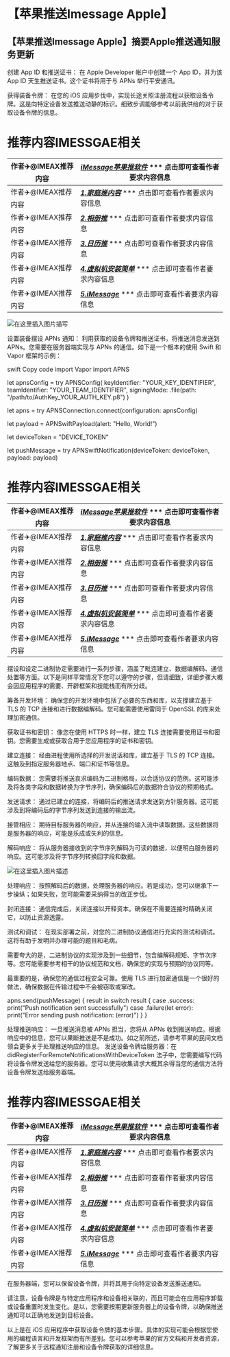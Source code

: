 # 【苹果推送Imessage Apple】

## 【苹果推送Imessage Apple】摘要Apple推送通知服务更新

创建 App ID 和推送证书： 在 Apple Developer 帐户中创建一个 App ID，并为该 App ID 天生推送证书。这个证书将用于与 APNs 举行平安通讯。

获得装备令牌： 在您的 iOS 应用步伐中，实现长途关照注册流程以获取设备令牌。这是向特定设备发送推送动静的标识。细致步调能够参考以前我供给的对于获取设备令牌的信息。
# 推荐内容IMESSGAE相关

作者✈️@IMEAX推荐内容     |[***iMessage苹果推软件***](https://t.me/IMEAX) *** 点击即可查看作者要求内容信息
-------- | -----
作者✈️@IMEAX推荐内容     |[***1.家庭推内容***](https://t.me/IMEAX) *** 点击即可查看作者要求内容信息
作者✈️@IMEAX推荐内容     |[***2.相册推***](https://t.me/IMEAX) *** 点击即可查看作者要求内容信息
作者✈️@IMEAX推荐内容     |[***3.日历推***](https://t.me/IMEAX) *** 点击即可查看作者要求内容信息
作者✈️@IMEAX推荐内容     |[***4.虚拟机安装简单***](https://t.me/IMEAX) *** 点击即可查看作者要求内容信息
作者✈️@IMEAX推荐内容     |[***5.iMessage***](https://t.me/IMEAX) *** 点击即可查看作者要求内容信息

![在这里插入图片描写](https://img-blog.csdnimg.cn/8dc1a5b5d9a04cb19cbec011992ba310.png)

设置装备摆设 APNs 通知： 利用获取的设备令牌和推送证书，将推送消息发送到 APNs。您需要在服务器端实现与 APNs 的通信。如下是一个根本的使用 Swift 和 Vapor 框架的示例：

swift
Copy code
import Vapor
import APNS

let apnsConfig = try APNSConfig(
    keyIdentifier: "YOUR_KEY_IDENTIFIER",
    teamIdentifier: "YOUR_TEAM_IDENTIFIER",
    signingMode: .file(path: "/path/to/AuthKey_YOUR_AUTH_KEY.p8")
)

let apns = try APNSConnection.connect(configuration: apnsConfig)

let payload = APNSwiftPayload(alert: "Hello, World!")

let deviceToken = "DEVICE_TOKEN"

let pushMessage = try APNSwiftNotification(deviceToken: deviceToken, payload: payload)

# 推荐内容IMESSGAE相关

作者✈️@IMEAX推荐内容     |[***iMessage苹果推软件***](https://t.me/IMEAX) *** 点击即可查看作者要求内容信息
-------- | -----
作者✈️@IMEAX推荐内容     |[***1.家庭推内容***](https://t.me/IMEAX) *** 点击即可查看作者要求内容信息
作者✈️@IMEAX推荐内容     |[***2.相册推***](https://t.me/IMEAX) *** 点击即可查看作者要求内容信息
作者✈️@IMEAX推荐内容     |[***3.日历推***](https://t.me/IMEAX) *** 点击即可查看作者要求内容信息
作者✈️@IMEAX推荐内容     |[***4.虚拟机安装简单***](https://t.me/IMEAX) *** 点击即可查看作者要求内容信息
作者✈️@IMEAX推荐内容     |[***5.iMessage***](https://t.me/IMEAX) *** 点击即可查看作者要求内容信息

摆设和设定二进制协定需要进行一系列步骤，涵盖了毗连建立、数据编解码、通信处置等方面。以下是同样平常情况下您可以遵守的步骤，但请细致，详细步骤大概会因应用程序的需要、开辟框架和技能栈而有所分歧。

筹备开发环境： 确保您的开发环境中包括了必要的东西和库，以支撑建立基于 TLS 的 TCP 连接和进行数据编解码。您可能需要使用雷同于 OpenSSL 的库来处理加密通信。

获取证书和密钥： 像您在使用 HTTPS 时一样，建立 TLS 连接需要使用证书和密钥。您需要生成或获取合用于您应用程序的证书和密钥。

建立连接： 经由进程使用所选择的开发说话和库，建立基于 TLS 的 TCP 连接。这触及到指定服务器地点、端口和证书等信息。

编码数据： 您需要将推送哀求编码为二进制格局，以合适协议的范例。这可能涉及将各类字段和数据转换为字节序列，确保编码后的数据符合协议的预期格式。

发送请求： 通过已建立的连接，将编码后的推送请求发送到方针服务器。这可能涉及到将编码后的字节序列发送到连接的输出流。

接管相应： 期待目标服务器的响应，并从连接的输入流中读取数据。这些数据将是服务器的响应，可能是乐成或失利的信息。

解码响应： 将从服务器接收到的字节序列解码为可读的数据，以便明白服务器的响应。这可能涉及将字节序列转换回字段和数据。


![在这里插入图片描述](https://img-blog.csdnimg.cn/f5fe546f29c446eb9c6b5ef26de29506.png)

处理响应： 按照解码后的数据，处理服务器的响应。若是成功，您可以继承下一步操纵；如果失败，您可能需要采纳得当的改正步伐。

封闭连接： 通信完成后，关闭连接以开释资本。确保在不需要连接时精确关闭它，以防止资源透露。

测试和调试： 在现实部署之前，对您的二进制协议通信进行充实的测试和调试。这将有助于发明并办理可能的题目和毛病。

需要夸大的是，二进制协议的实现涉及到一些细节，包含编解码规矩、字节次序等。您可能需要参考相干的协议规范和文档，确保您的实现与预期的协议同等。

最重要的是，确保您的通信过程安全可靠。使用 TLS 进行加密通信是一个很好的做法，确保数据在传输过程中不会被窃取或窜改。


apns.send(pushMessage) { result in
    switch result {
    case .success:
        print("Push notification sent successfully")
    case .failure(let error):
        print("Error sending push notification: \(error)")
    }
}

处理推送响应： 一旦推送消息被 APNs 担当，您将从 APNs 收到推送响应。根据响应中的信息，您可以果断推送是不是成功。如之前所述，请参考苹果的民间文档领会更多关于处理推送响应的信息。
发送设备令牌给服务器：在 didRegisterForRemoteNotificationsWithDeviceToken 法子中，您需要编写代码将设备令牌发送给您的服务器。您可以使用收集请求大概其余得当您的通信方法将设备令牌发送给服务器端。
# 推荐内容IMESSGAE相关

作者✈️@IMEAX推荐内容     |[***iMessage苹果推软件***](https://t.me/IMEAX) *** 点击即可查看作者要求内容信息
-------- | -----
作者✈️@IMEAX推荐内容     |[***1.家庭推内容***](https://t.me/IMEAX) *** 点击即可查看作者要求内容信息
作者✈️@IMEAX推荐内容     |[***2.相册推***](https://t.me/IMEAX) *** 点击即可查看作者要求内容信息
作者✈️@IMEAX推荐内容     |[***3.日历推***](https://t.me/IMEAX) *** 点击即可查看作者要求内容信息
作者✈️@IMEAX推荐内容     |[***4.虚拟机安装简单***](https://t.me/IMEAX) *** 点击即可查看作者要求内容信息
作者✈️@IMEAX推荐内容     |[***5.iMessage***](https://t.me/IMEAX) *** 点击即可查看作者要求内容信息
在服务器端，您可以保留设备令牌，并将其用于向特定设备发送推送通知。

请注意，设备令牌是与特定应用程序和设备相关联的，而且可能会在应用程序卸载或设备重置时发生变化。是以，您需要按期更新服务器上的设备令牌，以确保推送通知可以正确地发送到目标设备。

以上是在 iOS 应用程序中获取设备令牌的基本步骤。具体的实现可能会根据您使用的编程语言和开发框架而有所差别。您可以参考苹果的官方文档和开发者资源，了解更多关于远程通知注册和设备令牌获取的详细信息。